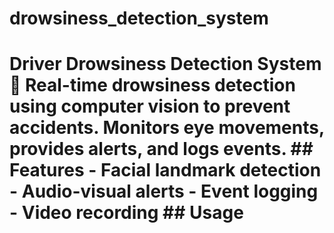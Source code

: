 # drowsiness_detection_system
# Driver Drowsiness Detection System 🚗  Real-time drowsiness detection using computer vision to prevent accidents. Monitors eye movements, provides alerts, and logs events.  ## Features - Facial landmark detection - Audio-visual alerts - Event logging - Video recording  ## Usage
